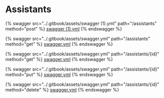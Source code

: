 # Assistants

{% swagger src="../.gitbook/assets/swagger (1).yml" path="/assistants" method="post" %}
[swagger (1).yml](<../.gitbook/assets/swagger (1).yml>)
{% endswagger %}

{% swagger src="../.gitbook/assets/swagger.yml" path="/assistants" method="get" %}
[swagger.yml](../.gitbook/assets/swagger.yml)
{% endswagger %}

{% swagger src="../.gitbook/assets/swagger.yml" path="/assistants/{id}" method="get" %}
[swagger.yml](../.gitbook/assets/swagger.yml)
{% endswagger %}

{% swagger src="../.gitbook/assets/swagger.yml" path="/assistants/{id}" method="put" %}
[swagger.yml](../.gitbook/assets/swagger.yml)
{% endswagger %}

{% swagger src="../.gitbook/assets/swagger.yml" path="/assistants/{id}" method="delete" %}
[swagger.yml](../.gitbook/assets/swagger.yml)
{% endswagger %}
